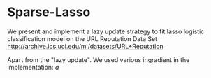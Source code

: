 # Sparse-Lasso
We present and implement a lazy update strategy to fit lasso logistic classification model on the URL Reputation Data Set http://archive.ics.uci.edu/ml/datasets/URL+Reputation

Apart from the "lazy update". We used various ingradient in the implementation:
$a$
